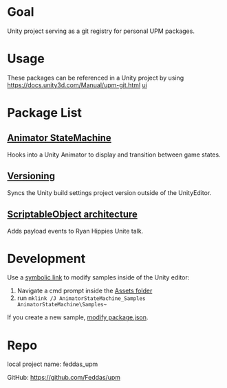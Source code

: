 # Goal

Unity project serving as a git registry for personal UPM packages.

# Usage

These packages can be referenced in a Unity project by using https://docs.unity3d.com/Manual/upm-git.html [ui](https://docs.unity3d.com/Manual/upm-ui-giturl.html)

# Package List

## [Animator StateMachine](Assets/AnimatorStateMachine/)

Hooks into a Unity Animator to display and transition between game states.

## [Versioning](Assets/VersionIt/)

Syncs the Unity build settings project version outside of the UnityEditor.

## [ScriptableObject architecture](https://github.com/Feddas/SoArchitecture)

Adds payload events to Ryan Hippies Unite talk.

# Development

Use a [symbolic link](https://forum.unity.com/threads/samples-in-packages-manual-setup.623080/page-2#post-9852978) to modify samples inside of the Unity editor:
1. Navigate a cmd prompt inside the [Assets folder](Assets)
2. run `mklink /J AnimatorStateMachine_Samples AnimatorStateMachine\Samples~`
<!-- another option is with github actions https://medium.com/openupm/how-to-maintain-upm-package-part-1-7b4daf88d4c4#236a -->

If you create a new sample, [modify package.json](https://docs.unity3d.com/2021.2/Documentation/Manual/cus-samples.html).

<!-- TODO: Scene variable, Toggle UI, Image Crop -->

# Repo

local project name: feddas_upm

GitHub: https://github.com/Feddas/upm
